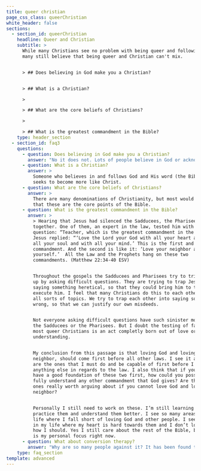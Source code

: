 ```yaml
---
title: queer christian
page_css_class: queerChristian
white_header: false
sections:
  - section_id: queerChristian
    headline: Queer and Christian
    subtitle: >
      While many Christians see no problem with being queer and following God,
      many still believe that being queer and Christian can't mix.


      > ## Does believing in God make you a Christian?


      > ## What is a Christian?

      >

      > ## What are the core beliefs of Christians?

      >

      > ## What is the greatest commandment in the Bible?
    type: header_section
  - section_id: faq3
    questions:
      - question: Does believing in God make you a Christian?
        answer: "No it does not. Lots of people believe in God or acknowledge God’s presence. It doesn’t mean they follow Him. I acknowledge that politicians exist. It doesn’t mean I follow them. \U0001F602 \n"
      - question: What is a Christian?
        answer: >
          Someone who believes in and follows God and His word (the Bible) and
          seeks to become more like Christ.
      - question: What are the core beliefs of Christians?
        answer: >
          There are many denominations of Christianity, but most would agree
          that these are the core points of the Bible.
      - question: What is the greatest commandment in the Bible?
        answer: >
          > Hearing that Jesus had silenced the Sadducees, the Pharisees got
          together. One of them, an expert in the law, tested him with this
          question: “Teacher, which is the greatest commandment in the Law?”
          Jesus replied: “‘Love the Lord your God with all your heart and with
          all your soul and with all your mind.’ This is the first and greatest
          commandment. And the second is like it: ‘Love your neighbor as
          yourself.’  All the Law and the Prophets hang on these two
          commandments. (Matthew 22:34-40 ESV)


          Throughout the gospels the Sadducees and Pharisees try to trip Jesus
          up by asking difficult questions. They are trying to trap Jesus into
          saying something heretical, so that they could bring him to trial and
          execute him. I feel that many Christians do this to each other about
          all sorts of topics. We try to trap each other into saying something
          wrong, so that we can justify our own misdeeds.


          Not everyone asking difficult questions have such sinister motives as
          the Sadducees or the Pharisees. But I doubt the testing of faith for
          most queer Christians is an act completly born out of love or for
          understanding.


          My conclusion from this passage is that loving God and loving your
          neighbor, should come first before all other laws. I see it as these
          are the ones that I must do and be capable of first before I can do
          anything else in regards to the law. I also think that if you do not
          have a good foundation of these two first, how could you possibly
          fully understand any other commandment that God gives? Are the other
          ones really worth arguing about if you cannot love God and love your
          neighbor?


          Personally I still need to work on these. I’m still learning how to
          practice them and understand them better. I see so many areas of my
          life where I fall short of loving God and other people. I see people
          in my life where my heart is hard towards them and I don’t love them
          how I should. Yes I still care about the rest of the Bible, but this
          is my personal focus right now.
      - question: What about conversion therapy?
        answer: "Why are so many people against it? It has been found that “conversion therapy” is unlikely to produce any sort of change. Exodus International shut down, because the executive director, Alan Chambers, no longer believed that homosexuality could or should be “cured” and that 99.9% of people who had tried failed.\_\n\nAnother reason is “conversion therapy” has many unintended harmful side effects as found by the American Psychological Association Task Force on Appropriate Therapeutic Responses to Sexual Orientation in 2009. These side effects include confusion, shame, guilt, helplessness, hopelessness, loss of faith, decreased self-esteem and authenticity towards others, increased self-hatred and negative perceptions, social withdrawal, a feeling of being dehumanized and untrue to self, depression, increased substance abuse and high-risk sexual behaviors, and suicidality.\n\nThe practice of “conversion therapy” is a major risk to any LGBTQ+ youth, who are twice as more likely to have attempted suicide in the previous 12 months when undergoing “comversion therapy”. Youth are also often forced to go to “conversion therapy” against their will, being threaten by their family members, who will cut off contact and support unless they agree to attend.\_\n\nIn the end “conversion therapy” is the cause of self-destructive behaviors in LGBTQ+ people.\_\n\nThis has been a summary of [A Christian Case Against LGBTQ Change Efforts](https://static1.squarespace.com/static/5faeade71e53e609dae94549/t/5fdbd70a13ab682639a97928/1608242955528/The+Good+Fruit+Project+Guide+%7C+Q+Christian+Fellowship+%26+The+Trevor+Project.pdf) by the Good Fruit Project. To understand in more detail of why “conversion therapy” should not practiced in the church visit their [website](https://www.goodfruitproject.com/) and [resources](https://www.goodfruitproject.com/resources).\n"
    type: faq_section
template: advanced
---
```

